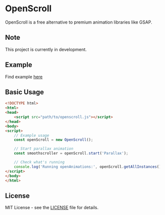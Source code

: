 # OpenScroll
OpenScroll is a free alternative to premium animation libraries like GSAP.

##  Note

This project is currently in development.

## Example
Find example [here](https://github.com/strawberry-development/OpenScroll/tree/main/examples)

## Basic Usage

```html
<!DOCTYPE html>
<html>
<head>
    <script src="path/to/openscroll.js"></script>
</head>
<body>
<script>
    // Example usage
    const openScroll = new OpenScroll();

    // Start parallax animation
    const smoothscroller = openScroll.start('Parallax');

    // Check what's running
    console.log('Running openAnimations:', openScroll.getAllInstances());
</script>
</body>
</html>
```

## License

MIT License - see the [LICENSE](LICENSE) file for details.